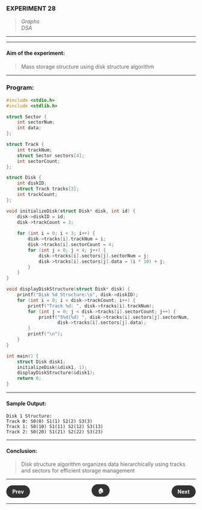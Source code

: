 ### **EXPERIMENT 28**
> *Graphs*  
*DSA*

---
---

#### **Aim of the experiment:**
> Mass storage structure using disk structure algorithm

---

### Program:
```c
#include <stdio.h>
#include <stdlib.h>

struct Sector {
    int sectorNum;
    int data;
};

struct Track {
    int trackNum;
    struct Sector sectors[4];
    int sectorCount;
};

struct Disk {
    int diskID;
    struct Track tracks[3];
    int trackCount;
};

void initializeDisk(struct Disk* disk, int id) {
    disk->diskID = id;
    disk->trackCount = 3;
    
    for (int i = 0; i < 3; i++) {
        disk->tracks[i].trackNum = i;
        disk->tracks[i].sectorCount = 4;
        for (int j = 0; j < 4; j++) {
            disk->tracks[i].sectors[j].sectorNum = j;
            disk->tracks[i].sectors[j].data = (i * 10) + j;
        }
    }
}

void displayDiskStructure(struct Disk* disk) {
    printf("Disk %d Structure:\n", disk->diskID);
    for (int i = 0; i < disk->trackCount; i++) {
        printf("Track %d: ", disk->tracks[i].trackNum);
        for (int j = 0; j < disk->tracks[i].sectorCount; j++) {
            printf("S%d(%d) ", disk->tracks[i].sectors[j].sectorNum, 
                   disk->tracks[i].sectors[j].data);
        }
        printf("\n");
    }
}

int main() {
    struct Disk disk1;
    initializeDisk(&disk1, 1);
    displayDiskStructure(&disk1);
    return 0;
}
```

---

#### **Sample Output:**
```
Disk 1 Structure:
Track 0: S0(0) S1(1) S2(2) S3(3) 
Track 1: S0(10) S1(11) S2(12) S3(13) 
Track 2: S0(20) S1(21) S2(22) S3(23) 
```

---

#### **Conclusion:**
> Disk structure algorithm organizes data hierarchically using tracks and sectors for efficient storage management

---

<div style="display: flex; justify-content: space-between; align-items: center; margin: 20px 0;">
  <div style="text-align: left;">
    <a href="27.md" style="background: #333; color: white; padding: 8px 16px; border-radius: 20px; text-decoration: none; font-weight: bold;">Prev</a>
  </div>
  <div style="text-align: center;">
    <a href="../" style="background: #333; color: white; padding: 8px 16px; border-radius: 20px; text-decoration: none; font-weight: bold;">🏠</a>
  </div>
  <div style="text-align: right;">
    <a href="29.md" style="background: #333; color: white; padding: 8px 16px; border-radius: 20px; text-decoration: none; font-weight: bold;">Next</a>
  </div>
</div>

---